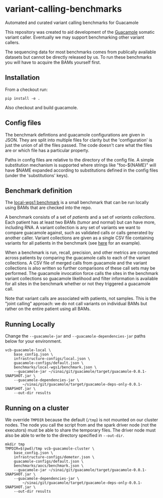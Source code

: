 # variant-calling-benchmarks
Automated and curated variant calling benchmarks for Guacamole

This repository was created to aid development of the [Guacamole](https://github.com/hammerlab/guacamole) somatic variant caller. Eventually we may support benchmarking other variant callers.

The sequencing data for most benchmarks comes from publically available datasets but cannot be directly released by us. To run these benchmarks you will have to acquire the BAMs yourself first.

## Installation

From a checkout run:
```
pip install -e .
```

Also checkout and build guacamole.

## Config files

The benchmark defintions and guacamole configurations are given in JSON. They are split into multiple files for clarity but the 'configuration' is just the union of all the files passed. The code doesn't care what the files are or which file has a particular property.

Paths in config files are relative to the directory of the config file. A simple substitution mechanism is supported where strings like "foo-${NAME}" will have $NAME expanded according to substitutions defined in the config files (under the 'substitutions' keys).

## Benchmark definition

The [local-wgs1 benchmark](benchmarks/local-wgs1/benchmark.json) is a small benchmark that can be run locally using BAMs that are checked into the repo.

A benchmark consists of a set of *patients* and a set of *variants collections*. Each patient has at least two BAMs (tumor and normal) but can have more, including RNA. A variant collection is any set of variants we want to compare guacamole against, such as validated calls or calls generated by another caller. Variant collections are given as a single CSV file containing variants for all patients in the benchmark (see [here](benchmarks/local-wgs1/published_calls.csv) for an example).

When a benchmark is run, recall, precision, and other metrics are computed across patients by comparing the guacamole calls to each of the variant collections. A CSV file of merged calls from guacamole and the variant collections is also written so further comparisons of these call sets may be performed. The guacamole invocation force calls the sites in the benchmark variant collections so guacamole likelihood and filter information is available for all sites in the benchmark whether or not they triggered a guacamole call.

Note that variant calls are associated with patients, not samples. This is the "joint calling" approach: we do not call variants on individual BAMs but rather on the entire patient using all BAMs.

## Running Locally

Change the `--guacamole-jar` and `--guacamole-dependencies-jar` paths below for your environment.

```
vcb-guacamole-local \
    base_config.json \
    infrastructure-configs/local.json \
    guacamole-configs/default.json \
    benchmarks/local-wgs1/benchmark.json \
    --guacamole-jar ~/sinai/git/guacamole/target/guacamole-0.0.1-SNAPSHOT.jar \
    --guacamole-dependencies-jar \
        ~/sinai/git/guacamole/target/guacamole-deps-only-0.0.1-SNAPSHOT.jar \
    --out-dir results
```

## Running on a cluster

We override `TMPDIR` because the default (`/tmp`) is not mounted on our cluster nodes. The node you call the script from and the spark driver node (not the executors) must be able to share the temporary files. The driver node must also be able to write to the directory specified in `--out-dir`.

```
mkdir tmp
TMPDIR=$(pwd)/tmp vcb-guacamole-cluster \
    base_config.json \
    infrastructure-configs/demeter.json \
    guacamole-configs/default.json \
    benchmarks/aocs/benchmark.json \
    --guacamole-jar ~/sinai/git/guacamole/target/guacamole-0.0.1-SNAPSHOT.jar \
    --guacamole-dependencies-jar \
        ~/sinai/git/guacamole/target/guacamole-deps-only-0.0.1-SNAPSHOT.jar \
    --out-dir results
```

